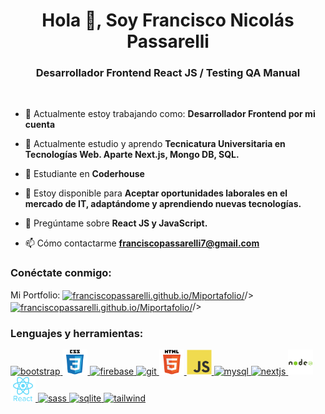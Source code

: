 <h1 align="center">Hola 👋, Soy Francisco Nicolás Passarelli</h1>
<h3 align="center">Desarrollador Frontend React JS / Testing QA Manual</h3>
<br/>

- 🔭 Actualmente estoy trabajando como: **Desarrollador Frontend por mi cuenta**

- 🌱 Actualmente estudio y aprendo **Tecnicatura Universitaria en Tecnologías Web. Aparte Next.js, Mongo DB, SQL.**

- 👯 Estudiante en **Coderhouse**

- 🤝 Estoy disponible para **Aceptar oportunidades laborales en el mercado de IT, adaptándome y aprendiendo nuevas tecnologías.**

- 💬 Pregúntame sobre **React JS y JavaScript.**

- 📫 Cómo contactarme **franciscopassarelli7@gmail.com**

<h3 align="left">Conéctate conmigo:</h3> 
<p align="left">Mi Portfolio:
<a href="https://franciscopassarelli.github.io/Miportafolio/" target="blank"><img align="center" src="https://cdn.icon-icons.com/icons2/2406/PNG/512/github_git_icon_145985.png" alt="franciscopassarelli.github.io/Miportafolio/" height="30" width="40" /></a>/></a>
<a href="https://franciscopassarelli.github.io/Miportafolio/" target="blank"><img align="center" src="https://cdn.icon-icons.com/icons2/2406/PNG/512/github_git_icon_145985.png" alt="franciscopassarelli.github.io/Miportafolio/" height="30" width="40" /></a>/></a>
</p>



<h3 align="left">Lenguajes y herramientas:</h3>
<p align="left"> <a href="https://getbootstrap.com" target="_blank" rel="noreferrer"> <img src="https://raw.githubusercontent.com/devicons/devicon /master/icons/bootstrap/bootstrap-plain-wordmark.svg" alt="bootstrap" width="40" height="40"/> </a> <a href="https://www.w3schools.com /css/" target="_blank" rel="noreferrer"> <img src="https://raw.githubusercontent.com/devicons/devicon/master/icons/css3/css3-original-wordmark.svg" alt= "css3" width="40" height="40"/> </a> <a href="https://firebase.google.com/" target="_blank" rel="noreferrer"> <img src="https://www.vectorlogo.zone/logos/firebase/firebase-icon.svg" alt="firebase" width="40" height ="40"/> </a> <a href="https://git-scm.com/" target="_blank" rel="noreferrer"> <img src="https://upload.wikimedia.org/wikipedia/commons/thumb/3/3f/Git_icon.svg/1200px-Git_icon.svg.png" alt="git" width="40" height="40"/> </a> <a href="https://www.w3. org/html/" target="_blank" rel="noreferrer"> <img src="https://raw.githubusercontent.com/devicons/devicon/master/icons/html5/html5-original-wordmark.svg" alt="html5" width="40" height="40"/> </a> <a href="https://developer.mozilla.org/en-US/docs/Web/JavaScript" target= "_blank" rel="noreferrer"> <img src="https://raw.githubusercontent.com/devicons/devicon/master/icons/javascript/javascript-original.svg" alt="javascript" width="40" altura="40"/> </a> <a href="https://www.mysql.com/" target="_blank" rel="noreferrer"> <img src="https://static-00.iconduck.com/assets.00/database-mysql-icon-923x1024-37xcgdyl.png" alt="mysql" width="40" height="40"/> </a> <a href="https://nextjs.org/" target="_blank" rel="noreferrer"> <img src="https://cdn.worldvectorlogo.com/logos/nextjs-2.svg" alt="nextjs" width="40" height="40"/> </a> <a href="https:/ /nodejs.org" target="_blank" rel="noreferrer"> <img src="https://raw.githubusercontent.com/devicons/devicon/master/icons/nodejs/nodejs-original-wordmark.svg" alt ="nodejs" width="40" height="40"/> </a> <a href="https://reactjs.org/" target="_blank" rel="noreferrer"> <img src="https://raw.githubusercontent.com/devicons/devicon/master/icons/react/react-original-wordmark.svg" alt=" reaccionar" width="40" height="40"/> </a> <a href="https://sass-lang.com" target="_blank" rel="noreferrer"> <img src="https://encrypted-tbn0.gstatic.com/images?q=tbn:ANd9GcRn33U4msAO3aApavbY3to8duyEKQyxh1kGdw1uhQD5QUTxpS3y2OgxPhuzrW-VbKTg4po&usqp=CAU" alt="sass" width="40" height="40"/> </a> <a href= "https://www.sqlite.org/" target="_blank" rel="noreferrer"> <img src="https://www.vectorlogo.zone/logos/sqlite/sqlite-icon.svg" alt="sqlite" width="40" height="40"/> </a> <a href="https://tailwindcss.com/" target="_blank" rel="noreferrer"> <img src="https://www.vectorlogo.zone/logos/tailwindcss/tailwindcss-icon.svg" alt="tailwind" width="40" height="40"/> </a> </p>
